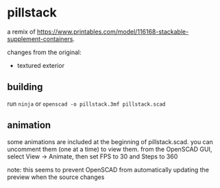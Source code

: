 # pillstack

a remix of https://www.printables.com/model/116168-stackable-supplement-containers.

changes from the original:

- textured exterior

## building

run `ninja` or `openscad -o pillstack.3mf pillstack.scad`

## animation

some animations are included at the beginning of pillstack.scad. you can uncomment them (one at a time) to view them. from the OpenSCAD GUI, select View → Animate, then set FPS to 30 and Steps to 360

note: this seems to prevent OpenSCAD from automatically updating the preview when the source changes
